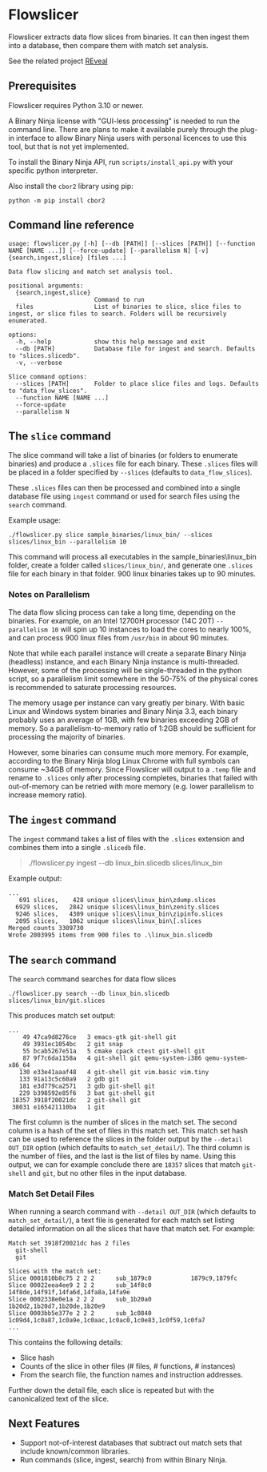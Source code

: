 
# Flowslicer

Flowslicer extracts data flow slices from binaries.  It can then ingest them into a database, then compare them with
match set analysis.

See the related project [REveal](https://github.com/praxiseng/reveal)

## Prerequisites

Flowslicer requires Python 3.10 or newer.

A Binary Ninja license with "GUI-less processing" is needed to run the command line.  There are plans to make it
available purely through the plug-in interface to allow Binary Ninja users with personal licences to use this tool,
but that is not yet implemented.

To install the Binary Ninja API, run `scripts/install_api.py` with your specific python interpreter.

Also install the `cbor2` library using pip:

```commandline
python -m pip install cbor2
```


## Command line reference

```commandline
usage: flowslicer.py [-h] [--db [PATH]] [--slices [PATH]] [--function NAME [NAME ...]] [--force-update] [--parallelism N] [-v] {search,ingest,slice} [files ...]

Data flow slicing and match set analysis tool.

positional arguments:
  {search,ingest,slice}
                        Command to run
  files                 List of binaries to slice, slice files to ingest, or slice files to search. Folders will be recursively enumerated.

options:
  -h, --help            show this help message and exit
  --db [PATH]           Database file for ingest and search. Defaults to "slices.slicedb".
  -v, --verbose

Slice command options:
  --slices [PATH]       Folder to place slice files and logs. Defaults to "data_flow_slices".
  --function NAME [NAME ...]
  --force-update
  --parallelism N
```

## The `slice` command

The slice command will take a list of binaries (or folders to enumerate binaries) and produce a `.slices` file for each 
binary.  These `.slices` files will be placed in a folder specified by `--slices` (defaults to `data_flow_slices`).

These `.slices` files can then be processed and combined into a single database file using `ingest` command or used
for search files using the `search` command.

Example usage:

```commandline
./flowslicer.py slice sample_binaries/linux_bin/ --slices slices/linux_bin --parallelism 10
``` 

This command will process all executables in the sample_binaries\linux_bin folder, create a folder called
`slices/linux_bin/`, and generate one `.slices` file for each binary in that folder.  900 linux binaries takes up to 90 
minutes.

### Notes on Parallelism

The data flow slicing process can take a long time, depending on the binaries. For example, on an Intel 12700H 
processor (14C 20T) `--parallelism 10` will spin up 10 instances to load the cores to nearly 100%, and can process 
900 linux files from `/usr/bin` in about 90 minutes.

Note that while each parallel instance will create a separate Binary Ninja (headless) instance, and each Binary Ninja
instance is multi-threaded.  However, some of the processing will be single-threaded in the python script, so a 
parallelism limit somewhere in the 50-75% of the physical cores is recommended to saturate processing resources.

The memory usage per instance can vary greatly per binary.  With basic Linux and Windows system binaries and Binary
Ninja 3.3, each binary probably uses an average of 1GB, with few binaries exceeding 2GB of memory.  So a 
parallelism-to-memory ratio of 1:2GB should be sufficient for processing the majority of binaries.

However, some binaries can consume much more memory.  For example, according to the Binary Ninja blog Linux Chrome 
with full symbols can consume ~34GB of memory.  Since Flowslicer will output to a `.temp` file and rename to `.slices`
only after processing completes, binaries that failed with out-of-memory can be retried with more memory (e.g. lower
parallelism to increase memory ratio).

## The `ingest` command

The `ingest` command takes a list of files with the `.slices` extension and combines them into a single `.slicedb` file. 

>  ./flowslicer.py ingest --db linux_bin.slicedb slices/linux_bin

Example output:
```commandline
...
   691 slices,    428 unique slices\linux_bin\zdump.slices
  6929 slices,   2842 unique slices\linux_bin\zenity.slices
  9246 slices,   4309 unique slices\linux_bin\zipinfo.slices
  2095 slices,   1062 unique slices\linux_bin\[.slices
Merged counts 3309730
Wrote 2003995 items from 900 files to .\linux_bin.slicedb
```

## The `search` command

The `search` command searches for data flow slices
```commandline
./flowslicer.py search --db linux_bin.slicedb slices/linux_bin/git.slices
```

This produces match set output:

```commandline
...
    49 47ca9d8276ce   3 emacs-gtk git-shell git
    49 3931ec1054bc   2 git snap
    55 bcab5267e51a   5 cmake cpack ctest git-shell git
    87 9f7c6da1158a   4 git-shell git qemu-system-i386 qemu-system-x86_64
   130 e33e41aaaf48   4 git-shell git vim.basic vim.tiny
   133 91a13c5c60a9   2 gdb git
   181 e3d779ca2571   3 gdb git-shell git
   229 b398592e85f6   3 bat git-shell git
 18357 3918f20021dc   2 git-shell git
 38031 e165421110ba   1 git
```

The first column is the number of slices in the match set.  The second column is a hash of the set of files in this 
match set.  This match set hash can be used to reference the slices in the folder output by the `--detail OUT_DIR` 
option (which defaults to `match_set_detail/`).  The third column is the number of files, and the last is the list
of files by name.  Using this output, we can for example conclude there are `18357` slices that match `git-shell` and 
`git`, but no other files in the input database.

### Match Set Detail Files

When running a search command with `--detail OUT_DIR` (which defaults to `match_set_detail/`), a text file is generated
for each match set listing detailed information on all the slices that have that match set.  For example:

```commandline
Match set 3918f20021dc has 2 files
  git-shell
  git

Slices with the match set:
Slice 0001810b8c75 2 2 2      sub_1879c0           1879c9,1879fc
Slice 00022eea4ee9 2 2 2      sub_14f8c0           14f8de,14f91f,14fa6d,14fa8a,14fa9e
Slice 0002338e0e1a 2 2 2      sub_1b20a0           1b20d2,1b20d7,1b20de,1b20e9
Slice 0003bb5e377e 2 2 2      sub_1c0840           1c09d4,1c0a87,1c0a9e,1c0aac,1c0ac0,1c0e83,1c0f59,1c0fa7
...
```

This contains the following details:
* Slice hash
* Counts of the slice in other files (# files, # functions, # instances)
* From the search file, the function names and instruction addresses.

Further down the detail file, each slice is repeated but with the canonicalized text of the slice.

## Next Features

* Support not-of-interest databases that subtract out match sets that include known/common libraries.
* Run commands (slice, ingest, search) from within Binary Ninja.

